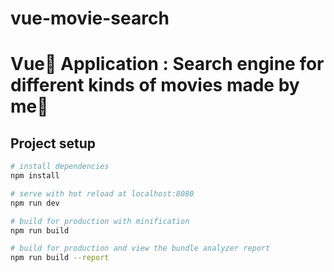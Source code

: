 # vue-movie-search

# Vue💚 Application : Search engine for different kinds of movies made by me🙂

## Project setup

``` bash
# install dependencies
npm install

# serve with hot reload at localhost:8080
npm run dev

# build for production with minification
npm run build

# build for production and view the bundle analyzer report
npm run build --report
```
